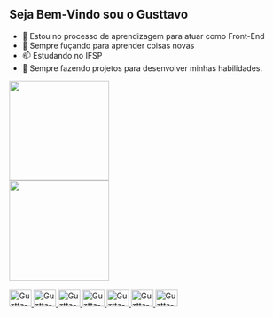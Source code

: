 ## Seja Bem-Vindo sou o Gusttavo

- 🔭 Estou no processo de aprendizagem para atuar como Front-End 
- 💬 Sempre fuçando para aprender coisas novas
- 📫 Estudando no IFSP
- 🧐 Sempre fazendo projetos para desenvolver minhas habilidades.
<div>
    <a href="https://beacons.ai/Guztta-B">
    <img height="180em" src="https://github-readme-stats.vercel.app/api?username=Guztta-B&show_icons=true&theme=dark&include_all_commits=true&count_private=true"/><br>
    <img height="180em" src="https://github-readme-stats.vercel.app/api/top-langs/?username=Guztta-B&layout=compact&langs_count=16&theme=dark"/>
</div>

<div style="display: inline_block"><br> 
   <img alt="Guztta-Arduino" height="30" width="40" src="https://cdn.jsdelivr.net/gh/devicons/devicon@latest/icons/arduino/arduino-original-wordmark.svg" />
  <img alt="Guztta-Azure" height="30" width="40" src="https://cdn.jsdelivr.net/gh/devicons/devicon@latest/icons/azure/azure-original-wordmark.svg">
   <img alt="Guztta-Canva" height="30" width="40" src="https://cdn.jsdelivr.net/gh/devicons/devicon@latest/icons/canva/canva-original.svg" />
  <img  alt="Guztta-HTML" height="30" width="40" src="https://cdn.jsdelivr.net/gh/devicons/devicon@latest/icons/html5/html5-original.svg" />
 <img alt="Guztta-CSS" height="30" width="40" src="https://cdn.jsdelivr.net/gh/devicons/devicon@latest/icons/css3/css3-original.svg" />
<img alt="Guztta-JavaScript" height="30" width="40" src="https://cdn.jsdelivr.net/gh/devicons/devicon@latest/icons/javascript/javascript-original.svg" />
 <img alt="Guztta-PHP" height="30" width="40" src="https://cdn.jsdelivr.net/gh/devicons/devicon@latest/icons/php/php-original.svg" />
 
             
</div> 
